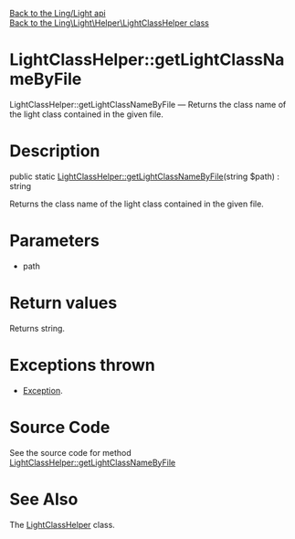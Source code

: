 [Back to the Ling/Light api](https://github.com/lingtalfi/Light/blob/master/doc/api/Ling/Light.md)<br>
[Back to the Ling\Light\Helper\LightClassHelper class](https://github.com/lingtalfi/Light/blob/master/doc/api/Ling/Light/Helper/LightClassHelper.md)


LightClassHelper::getLightClassNameByFile
================



LightClassHelper::getLightClassNameByFile — Returns the class name of the light class contained in the given file.




Description
================


public static [LightClassHelper::getLightClassNameByFile](https://github.com/lingtalfi/Light/blob/master/doc/api/Ling/Light/Helper/LightClassHelper/getLightClassNameByFile.md)(string $path) : string




Returns the class name of the light class contained in the given file.




Parameters
================


- path

    


Return values
================

Returns string.


Exceptions thrown
================

- [Exception](http://php.net/manual/en/class.exception.php).&nbsp;







Source Code
===========
See the source code for method [LightClassHelper::getLightClassNameByFile](https://github.com/lingtalfi/Light/blob/master/Helper/LightClassHelper.php#L23-L41)


See Also
================

The [LightClassHelper](https://github.com/lingtalfi/Light/blob/master/doc/api/Ling/Light/Helper/LightClassHelper.md) class.



